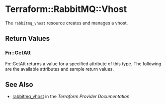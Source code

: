 # Terraform::RabbitMQ::Vhost

The ``rabbitmq_vhost`` resource creates and manages a vhost.

## Return Values

### Fn::GetAtt

Fn::GetAtt returns a value for a specified attribute of this type. The following are the available attributes and sample return values.

## See Also

* [rabbitmq_vhost](https://www.terraform.io/docs/providers/rabbitmq/r/vhost.html) in the _Terraform Provider Documentation_